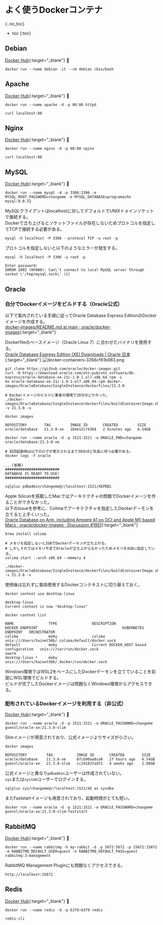# よく使うDockerコンテナ
{:.no_toc}

* toc
{:toc}

## Debian

[Docker Hub](https://hub.docker.com/_/debian){:target="_blank"} 🐳
```shell
docker run --name debian -it --rm debian /bin/bash
```

## Apache

[Docker Hub](https://hub.docker.com/_/httpd){:target="_blank"} 🐳
```shell
docker run --name apache -d -p 80:80 httpd
```
```shell
curl localhost:80
```

## Nginx

[Docker Hub](https://hub.docker.com/_/nginx){:target="_blank"} 🐳
```shell
docker run --name nginx -d -p 80:80 nginx
```
```shell
curl localhost:80
```

## MySQL

[Docker Hub](https://hub.docker.com/_/mysql){:target="_blank"} 🐳
```shell
docker run --name mysql -d -p 3306:3306 -e MYSQL_ROOT_PASSWORD=changeme -e MYSQL_DATABASE=programacho mysql:8.0.32
```
MySQLクライアントはlocalhostに対してデフォルトでUNIXドメインソケットで接続する。  
Dockerで立ち上げるとソケットファイルが存在しないためプロトコルを指定してTCPで接続する必要がある。
```shell
mysql -h localhost -P 3306 --protocol TCP -u root -p
```
プロトコルを指定しないと以下のようなエラーが発生する。
```shell
mysql -h localhost -P 3306 -u root -p

Enter password:
ERROR 2002 (HY000): Can\'t connect to local MySQL server through socket \'/tmp/mysql.sock\' (2)
```

## Oracle

### 自分でDockerイメージをビルドする（Oracle公式）
以下で案内されている手順に従ってOracle Database Express EditionのDockerイメージを作成する。  
[docker-images/README.md at main · oracle/docker-images](https://github.com/oracle/docker-images/blob/main/OracleDatabase/SingleInstance/README.md){:target="_blank"}

Dockerfileのベースイメージ（Oracle Linux 7）に合わせたバイナリを使用する。  
[Oracle Database Express Edition (XE) Downloads | Oracle 日本](https://www.oracle.com/jp/database/technologies/xe-downloads.html){:target="_blank"}
![docker-containers-3266cf61b983.png](https://programacho.blob.core.windows.net/images/docker-containers-3266cf61b983.png)

```shell
git clone https://github.com/oracle/docker-images.git
curl -O https://download.oracle.com/otn-pub/otn_software/db-express/oracle-database-xe-21c-1.0-1.ol7.x86_64.rpm -L
mv oracle-database-xe-21c-1.0-1.ol7.x86_64.rpm docker-images/OracleDatabase/SingleInstance/dockerfiles/21.3.0

# Dockerイメージのビルドに筆者の環境で20分ほどかかった。
./docker-images/OracleDatabase/SingleInstance/dockerfiles/buildContainerImage.sh -v 21.3.0 -x

docker images

REPOSITORY        TAG         IMAGE ID       CREATED         SIZE
oracle/database   21.3.0-xe   1b4e12c74384   2 minutes ago   6.54GB
```
```shell
docker run --name oracle -d -p 1521:1521 -e ORACLE_PWD=changeme oracle/database:21.3.0-xe

# 初回起動時は以下のログが表示されるまで30分ほど気長に待つ必要がある。
docker logs -f oracle

...(省略)
#########################
DATABASE IS READY TO USE!
#########################
```
```shell
sqlplus pdbadmin/changeme@//localhost:1521/XEPDB1
```

Apple Siliconを搭載したMacではアーキテクチャの問題でDockerイメージを作ることができなかった。  
以下のIssueを参考に、Colimaでアーキテクチャを指定したDockerデーモンを立てると上手くいった。  
[Oracle Database on Arm, including Ampere A1 on OCI and Apple M1-based Macs · oracle/docker-images · Discussion #1951](https://github.com/oracle/docker-images/discussions/1951){:target="_blank"}
```shell
brew install colima

# メモリを指定しないと2GBでDockerデーモンが立ち上がる。
# しかしそれではメモリ不足でOracleが立ち上がらなかったためメモリを4GBに指定している。
colima start --arch x86_64 --memory 4

./docker-images/OracleDatabase/SingleInstance/dockerfiles/buildContainerImage.sh -v 21.3.0 -x
```

使用後は忘れずに普段使用するDockerコンテキストに切り替えておく。
```shell
docker context use desktop-linux

desktop-linux
Current context is now "desktop-linux"

docker context list

NAME                TYPE                DESCRIPTION                               DOCKER ENDPOINT                                       KUBERNETES ENDPOINT   ORCHESTRATOR
colima              moby                colima                                    unix:///Users/hainet50b/.colima/default/docker.sock                         
default             moby                Current DOCKER_HOST based configuration   unix:///var/run/docker.sock                                                 swarm
desktop-linux *     moby                                                          unix:///Users/hainet50b/.docker/run/docker.sock
```

Windows環境ではWSL2をベースにしたDockerデーモンを立てていることを前提にWSL環境でビルドする。  
ビルドが完了したDockerイメージは問題なくWindows環境からアクセスできる。

### 配布されているDockerイメージを利用する（非公式）
[Docker Hub](https://hub.docker.com/r/gvenzl/oracle-xe){:target="_blank"} 🐳
```shell
docker run --name oracle -d -p 1521:1521 -e ORACLE_PASSWORD=changeme gvenzl/oracle-xe:21.3.0-slim
```

Slimイメージが用意されており、公式イメージよりサイズが小さい。
```shell
docker images

REPOSITORY         TAG           IMAGE ID       CREATED        SIZE
oracle/database    21.3.0-xe     6fcb90aa8ca8   27 hours ago   6.54GB
gvenzl/oracle-xe   21.3.0-slim   cc241037ad71   4 weeks ago    2.08GB
```

公式イメージと異なり`pdbadmin`ユーザーは作成されていない。  
`sys`または`system`ユーザーでログインする。
```shell
sqlplus sys/changeme@//localhost:1521/XE as sysdba
```

またFaststartイメージも用意されており、起動時間がとても短い。
```shell
docker run --name oracle -d -p 1521:1521 -e ORACLE_PASSWORD=changeme gvenzl/oracle-xe:21.3.0-slim-faststart
```

## RabbitMQ

[Docker Hub](https://hub.docker.com/_/rabbitmq){:target="_blank"} 🐳
```shell
docker run --name rabbitmq -h my-rabbit -d -p 5672:5672 -p 15672:15672 -e RABBITMQ_DEFAULT_USER=guest -e RABBITMQ_DEFAULT_PASS=guest rabbitmq:3-management
```
RabbitMQ Management Pluginにも問題なくアクセスできる。
```
http://localhost:15672
```

## Redis

[Docker Hub](https://hub.docker.com/_/redis){:target="_blank"} 🐳
```shell
docker run --name redis -d -p 6379:6379 redis
```
```shell
redis-cli
```
